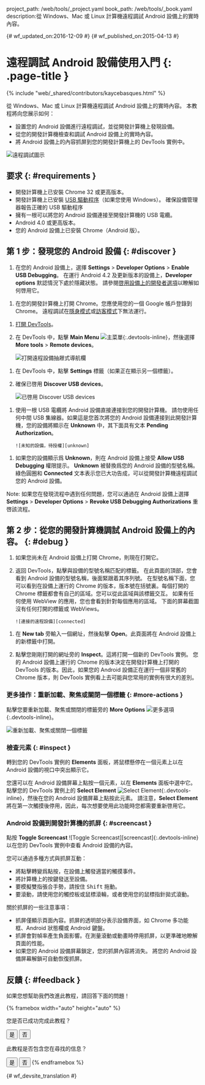 project_path: /web/tools/_project.yaml
book_path: /web/tools/_book.yaml
description:從 Windows、Mac 或 Linux 計算機遠程調試 Android 設備上的實時內容。

{# wf_updated_on:2016-12-09 #}
{# wf_published_on:2015-04-13 #}

<style>
.devtools-inline {
  max-height: 1em;
  vertical-align: middle;
}
</style>

# 遠程調試 Android 設備使用入門 {: .page-title }

{% include "web/_shared/contributors/kaycebasques.html" %}

從 Windows、Mac 或 Linux 計算機遠程調試 Android 設備上的實時內容。
本教程將向您展示如何：

* 設置您的 Android 設備進行遠程調試，並從開發計算機上發現設備。
* 從您的開發計算機檢查和調試 Android 設備上的實時內容。
* 將 Android 設備上的內容抓屏到您的開發計算機上的 DevTools 實例中。


![遠程調試圖示](imgs/remote-debugging.png)

## 要求 {: #requirements }

* 開發計算機上已安裝 Chrome 32 或更高版本。
* 開發計算機上已安裝 [USB 驅動程序][drivers]（如果您使用 Windows）。
確保設備管理器報告正確的 USB 驅動程序
* 擁有一根可以將您的 Android 設備連接至開發計算機的 USB 電纜。
* Android 4.0 或更高版本。
* 您的 Android 設備上已安裝 Chrome（Android 版）。

[drivers]: https://developer.android.com/tools/extras/oem-usb.html

## 第 1 步：發現您的 Android 設備 {: #discover }

1. 在您的 Android 設備上，選擇 **Settings** > **Developer Options** > **Enable USB Debugging**。
在運行 Android 4.2 及更新版本的設備上，**Developer options** 默認情況下處於隱藏狀態。
請參閱[啓用設備上的開發者選項][android]以瞭解如何啓用它。


[android]: https://developer.android.com/studio/run/device.html#developer-device-options

1. 在您的開發計算機上打開 Chrome。您應使用您的一個 Google 帳戶登錄到 Chrome。
遠程調試在[隱身模式][incognito]或[訪客模式][guest]下無法運行。


[guest]: https://support.google.com/chrome/answer/6130773
[incognito]: https://support.google.com/chrome/answer/95464

1. [打開 DevTools](/web/tools/chrome-devtools/#open)。

1. 在 DevTools 中，點擊 **Main Menu** ![主菜單][main]{:.devtools-inline}，然後選擇 **More tools** > **Remote devices**。
 

     ![打開遠程設備抽屜式導航欄][open]

[main]: /web/tools/chrome-devtools/images/three-dot.png
[open]: /web/tools/chrome-devtools/remote-debugging/imgs/open-remote-devices.png

1. 在 DevTools 中，點擊 **Settings** 標籤（如果正在顯示另一個標籤）。

1. 確保已啓用 **Discover USB devices**。

     ![已啓用 Discover USB devices][discover]

[discover]: /web/tools/chrome-devtools/remote-debugging/imgs/discover-usb-devices.png

1. 使用一根 USB 電纜將 Android 設備直接連接到您的開發計算機。
請勿使用任何中間 USB 集線器。如果這是您首次將您的 Android 設備連接到此開發計算機，您的設備將顯示在 **Unknown** 中，其下面具有文本 **Pending Authorization**。




       ![未知的設備，待授權][unknown]

[unknown]: /web/tools/chrome-devtools/remote-debugging/imgs/unknown-device.png

1. 如果您的設備顯示爲 **Unknown**，則在 Android 設備上接受 **Allow USB Debugging** 權限提示。
**Unknown** 被替換爲您的 Android 設備的型號名稱。
綠色圓圈和 **Connected** 文本表示您已大功告成，可以從開發計算機遠程調試您的 Android 設備。


Note: 如果您在發現流程中遇到任何問題，您可以通過在 Android 設備上選擇 **Settings** > **Developer Options** > **Revoke USB Debugging Authorizations** 重啓該流程。



## 第 2 步：從您的開發計算機調試 Android 設備上的內容。 {: #debug }

1. 如果您尚未在 Android 設備上打開 Chrome，則現在打開它。

1. 返回 DevTools，點擊與設備的型號名稱匹配的標籤。
在此頁面的頂部，您會看到 Android 設備的型號名稱，後面緊跟着其序列號。
在型號名稱下面，您可以看到在設備上運行的 Chrome 的版本，版本號在括號裏。每個打開的 Chrome 標籤都會有自己的區域。您可以從此區域與該標籤交互。
如果有任何使用 WebView 的應用，您也會看到針對每個應用的區域。
下面的屏幕截圖沒有任何打開的標籤或 WebViews。


       ![連接的遠程設備][connected]

[connected]: /web/tools/chrome-devtools/remote-debugging/imgs/connected-remote-device.png

1. 在 **New tab** 旁輸入一個網址，然後點擊 **Open**。此頁面將在 Android 設備上的新標籤中打開。


1. 點擊您剛剛打開的網址旁的 **Inspect**。這將打開一個新的 DevTools 實例。
您的 Android 設備上運行的 Chrome 的版本決定在開發計算機上打開的 DevTools 的版本。因此，如果您的 Android 設備正在運行一個非常舊的 Chrome 版本，則 DevTools 實例看上去可能與您常用的實例有很大的差別。


### 更多操作：重新加載、聚焦或關閉一個標籤 {: #more-actions }

點擊您要重新加載、聚焦或關閉的標籤旁的 **More Options** ![更多選項][more]{:.devtools-inline}。


[more]: /web/tools/chrome-devtools/images/three-dot.png

![重新加載、聚焦或關閉一個標籤](imgs/reload.png)

### 檢查元素 {: #inspect }

轉到您的 DevTools 實例的 **Elements** 面板，將鼠標懸停在一個元素上以在 Android 設備的視口中突出顯示它。


您還可以在 Android 設備屏幕上點按一個元素，以在 **Elements** 面板中選中它。
點擊您的 DevTools 實例上的 **Select Element** ![Select
Element][select]{:.devtools-inline}，然後在您的 Android 設備屏幕上點按此元素。
請注意，**Select Element** 將在第一次觸摸後停用，因此，每次想要使用此功能時您都需要重新啓用它。



[select]: imgs/select-element.png

### Android 設備到開發計算機的抓屏 {: #screencast }

點按 **Toggle Screencast** ![Toggle Screencast][screencast]{:.devtools-inline} 以在您的 DevTools 實例中查看 Android 設備的內容。


[抓屏]: imgs/toggle-screencast.png

您可以通過多種方式與抓屏互動：

* 將點擊轉變爲點按，在設備上觸發適當的觸摸事件。 
* 將計算機上的按鍵發送至設備。 
* 要模擬雙指張合手勢，請按住 <kbd>Shift</kbd> 拖動。 
* 要滾動，請使用您的觸控板或鼠標滾輪，或者使用您的鼠標指針拋式滾動。


關於抓屏的一些注意事項：

* 抓屏僅顯示頁面內容。抓屏的透明部分表示設備界面，如 Chrome 多功能框、Android 狀態欄或 Android 鍵盤。
* 抓屏會對幀率產生負面影響。在測量滾動或動畫時停用抓屏，以更準確地瞭解頁面的性能。
* 如果您的 Android 設備屏幕鎖定，您的抓屏內容將消失。
將您的 Android 設備屏幕解鎖可自動恢復抓屏。


## 反饋 {: #feedback }

如果您想幫助我們改進此教程，請回答下面的問題！


{% framebox width="auto" height="auto" %}
<p>您是否已成功完成此教程？</p>
<button class="gc-analytics-event"
   data-category="DevTools / Remote Debugging"
   data-label="Completed / Yes">是</button>
<button class="gc-analytics-event"
   data-category="DevTools / Remote Debugging"
   data-label="Completed / No">否</button>
<p>此教程是否包含您在尋找的信息？</p>
<button class="gc-analytics-event"
   data-category="DevTools / Remote Debugging"
   data-label="Relevant / Yes">是</button>
<button class="gc-analytics-event"
   data-category="DevTools / Remote Debugging"
   data-label="Relevant / No">否</button>
{% endframebox %}


{# wf_devsite_translation #}
